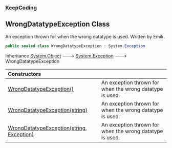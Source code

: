 ### [KeepCoding](KeepCoding.md 'KeepCoding')
## WrongDatatypeException Class
An exception thrown for when the wrong datatype is used. Written by Emik.  
```csharp
public sealed class WrongDatatypeException : System.Exception
```

Inheritance [System.Object](https://docs.microsoft.com/en-us/dotnet/api/System.Object 'System.Object') &#129106; [System.Exception](https://docs.microsoft.com/en-us/dotnet/api/System.Exception 'System.Exception') &#129106; WrongDatatypeException  

| Constructors | |
| :--- | :--- |
| [WrongDatatypeException()](KeepCoding_WrongDatatypeException_WrongDatatypeException().md 'KeepCoding.WrongDatatypeException.WrongDatatypeException()') | An exception thrown for when the wrong datatype is used.<br/> |
| [WrongDatatypeException(string)](KeepCoding_WrongDatatypeException_WrongDatatypeException(string).md 'KeepCoding.WrongDatatypeException.WrongDatatypeException(string)') | An exception thrown for when the wrong datatype is used.<br/> |
| [WrongDatatypeException(string, Exception)](KeepCoding_WrongDatatypeException_WrongDatatypeException(string_System_Exception).md 'KeepCoding.WrongDatatypeException.WrongDatatypeException(string, System.Exception)') | An exception thrown for when the wrong datatype is used.<br/> |
